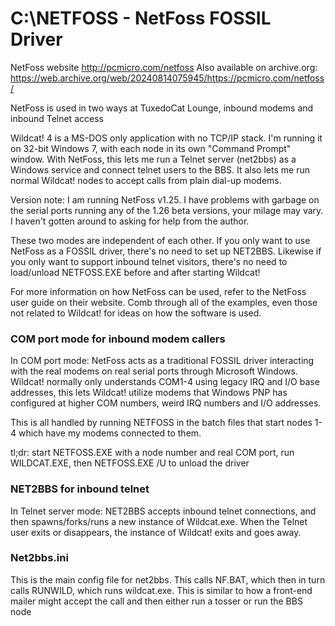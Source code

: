 # C:\NETFOSS - NetFoss FOSSIL Driver

NetFoss website http://pcmicro.com/netfoss
Also available on archive.org: https://web.archive.org/web/20240814075945/https://pcmicro.com/netfoss/

NetFoss is used in two ways at TuxedoCat Lounge, inbound modems and inbound
Telnet access

Wildcat! 4 is a MS-DOS only application with no TCP/IP stack. I'm running it on 32-bit
Windows 7, with each node in its own "Command Prompt" window. With NetFoss, this lets
me run a Telnet server (net2bbs) as a Windows service and connect telnet users to the BBS.
It also lets me run normal Wildcat! nodes to accept calls from plain dial-up modems.

Version note: I am running NetFoss v1.25. I have problems with garbage on the
serial ports running any of the 1.26 beta versions, your milage may vary.
I haven't gotten around to asking for help from the author.

These two modes are independent of each other. If you only want to use NetFoss as
a FOSSIL driver, there's no need to set up NET2BBS. Likewise if you only want to
support inbound telnet visitors, there's no need to load/unload NETFOSS.EXE before
and after starting Wildcat!

For more information on how NetFoss can be used, refer to the NetFoss user guide on
their website. Comb through all of the examples, even those not related to Wildcat!
for ideas on how the software is used.

### COM port mode for inbound modem callers
In COM port mode: NetFoss acts as a traditional FOSSIL driver
interacting with the real modems on real serial ports through
Microsoft Windows.  Wildcat! normally only understands COM1-4 using
legacy IRQ and I/O base addresses, this lets Wildcat! utilize modems
that Windows PNP has configured at higher COM numbers, weird IRQ
numbers and I/O addresses.

This is all handled by running NETFOSS in the batch files that start
nodes 1-4 which have my modems connected to them.

tl;dr: start NETFOSS.EXE with a node number and real COM port, run WILDCAT.EXE, then
NETFOSS.EXE /U to unload the driver

### NET2BBS for inbound telnet

In Telnet server mode: NET2BBS accepts inbound telnet connections,
and then spawns/forks/runs a new instance of Wildcat.exe. When the Telnet user
exits or disappears, the instance of Wildcat! exits and goes away.

### Net2bbs.ini

This is the main config file for net2bbs.  This calls NF.BAT, which then
in turn calls RUNWILD, which runs wildcat.exe.  This is similar to how
a front-end mailer might accept the call and then either run a tosser
or run the BBS node
                  
